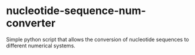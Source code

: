 # nucleotide-sequence-num-converter
Simple python script that allows the conversion of nucleotide sequences to different numerical systems.
